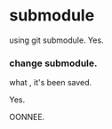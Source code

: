 # submodule
using git submodule.
Yes.
### change submodule.


what , it's been saved.

Yes.

OONNEE.

